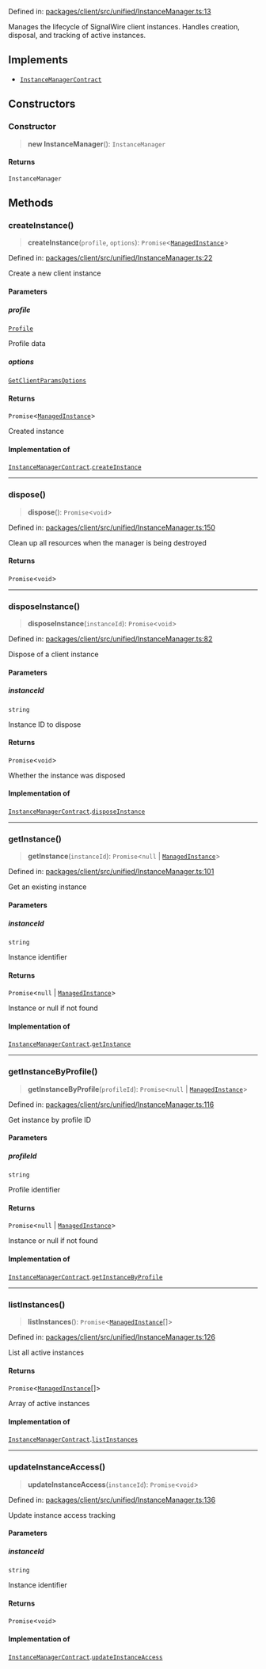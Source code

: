 Defined in: [packages/client/src/unified/InstanceManager.ts:13](https://github.com/signalwire/signalwire-js/blob/52fa77b6c8db68f4c99b30b3776f45a4309e15bf/packages/client/src/unified/InstanceManager.ts#L13)

Manages the lifecycle of SignalWire client instances.
Handles creation, disposal, and tracking of active instances.

## Implements

- [`InstanceManagerContract`](../interfaces/InstanceManagerContract.md)

## Constructors

### Constructor

> **new InstanceManager**(): `InstanceManager`

#### Returns

`InstanceManager`

## Methods

### createInstance()

> **createInstance**(`profile`, `options`): `Promise`\<[`ManagedInstance`](../interfaces/ManagedInstance.md)\>

Defined in: [packages/client/src/unified/InstanceManager.ts:22](https://github.com/signalwire/signalwire-js/blob/52fa77b6c8db68f4c99b30b3776f45a4309e15bf/packages/client/src/unified/InstanceManager.ts#L22)

Create a new client instance

#### Parameters

##### profile

[`Profile`](../interfaces/Profile.md)

Profile data

##### options

[`GetClientParamsOptions`](../type-aliases/GetClientParamsOptions.md)

#### Returns

`Promise`\<[`ManagedInstance`](../interfaces/ManagedInstance.md)\>

Created instance

#### Implementation of

[`InstanceManagerContract`](../interfaces/InstanceManagerContract.md).[`createInstance`](../interfaces/InstanceManagerContract.md#createinstance)

***

### dispose()

> **dispose**(): `Promise`\<`void`\>

Defined in: [packages/client/src/unified/InstanceManager.ts:150](https://github.com/signalwire/signalwire-js/blob/52fa77b6c8db68f4c99b30b3776f45a4309e15bf/packages/client/src/unified/InstanceManager.ts#L150)

Clean up all resources when the manager is being destroyed

#### Returns

`Promise`\<`void`\>

***

### disposeInstance()

> **disposeInstance**(`instanceId`): `Promise`\<`void`\>

Defined in: [packages/client/src/unified/InstanceManager.ts:82](https://github.com/signalwire/signalwire-js/blob/52fa77b6c8db68f4c99b30b3776f45a4309e15bf/packages/client/src/unified/InstanceManager.ts#L82)

Dispose of a client instance

#### Parameters

##### instanceId

`string`

Instance ID to dispose

#### Returns

`Promise`\<`void`\>

Whether the instance was disposed

#### Implementation of

[`InstanceManagerContract`](../interfaces/InstanceManagerContract.md).[`disposeInstance`](../interfaces/InstanceManagerContract.md#disposeinstance)

***

### getInstance()

> **getInstance**(`instanceId`): `Promise`\<`null` \| [`ManagedInstance`](../interfaces/ManagedInstance.md)\>

Defined in: [packages/client/src/unified/InstanceManager.ts:101](https://github.com/signalwire/signalwire-js/blob/52fa77b6c8db68f4c99b30b3776f45a4309e15bf/packages/client/src/unified/InstanceManager.ts#L101)

Get an existing instance

#### Parameters

##### instanceId

`string`

Instance identifier

#### Returns

`Promise`\<`null` \| [`ManagedInstance`](../interfaces/ManagedInstance.md)\>

Instance or null if not found

#### Implementation of

[`InstanceManagerContract`](../interfaces/InstanceManagerContract.md).[`getInstance`](../interfaces/InstanceManagerContract.md#getinstance)

***

### getInstanceByProfile()

> **getInstanceByProfile**(`profileId`): `Promise`\<`null` \| [`ManagedInstance`](../interfaces/ManagedInstance.md)\>

Defined in: [packages/client/src/unified/InstanceManager.ts:116](https://github.com/signalwire/signalwire-js/blob/52fa77b6c8db68f4c99b30b3776f45a4309e15bf/packages/client/src/unified/InstanceManager.ts#L116)

Get instance by profile ID

#### Parameters

##### profileId

`string`

Profile identifier

#### Returns

`Promise`\<`null` \| [`ManagedInstance`](../interfaces/ManagedInstance.md)\>

Instance or null if not found

#### Implementation of

[`InstanceManagerContract`](../interfaces/InstanceManagerContract.md).[`getInstanceByProfile`](../interfaces/InstanceManagerContract.md#getinstancebyprofile)

***

### listInstances()

> **listInstances**(): `Promise`\<[`ManagedInstance`](../interfaces/ManagedInstance.md)[]\>

Defined in: [packages/client/src/unified/InstanceManager.ts:126](https://github.com/signalwire/signalwire-js/blob/52fa77b6c8db68f4c99b30b3776f45a4309e15bf/packages/client/src/unified/InstanceManager.ts#L126)

List all active instances

#### Returns

`Promise`\<[`ManagedInstance`](../interfaces/ManagedInstance.md)[]\>

Array of active instances

#### Implementation of

[`InstanceManagerContract`](../interfaces/InstanceManagerContract.md).[`listInstances`](../interfaces/InstanceManagerContract.md#listinstances)

***

### updateInstanceAccess()

> **updateInstanceAccess**(`instanceId`): `Promise`\<`void`\>

Defined in: [packages/client/src/unified/InstanceManager.ts:136](https://github.com/signalwire/signalwire-js/blob/52fa77b6c8db68f4c99b30b3776f45a4309e15bf/packages/client/src/unified/InstanceManager.ts#L136)

Update instance access tracking

#### Parameters

##### instanceId

`string`

Instance identifier

#### Returns

`Promise`\<`void`\>

#### Implementation of

[`InstanceManagerContract`](../interfaces/InstanceManagerContract.md).[`updateInstanceAccess`](../interfaces/InstanceManagerContract.md#updateinstanceaccess)
